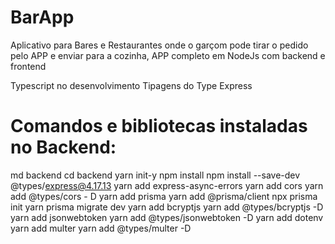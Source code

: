 # BarApp

Aplicativo para Bares e Restaurantes onde o garçom pode tirar o pedido pelo APP e enviar para a cozinha, APP completo em NodeJs com backend e frontend

Typescript no desenvolvimento
Tipagens do Type
Express

# Comandos e bibliotecas instaladas no Backend:

md backend
cd backend
yarn init-y
npm install
npm install --save-dev @types/express@4.17.13
yarn add express-async-errors
yarn add cors
yarn add @types/cors - D
yarn add prisma
yarn add @prisma/client
npx prisma init
yarn prisma migrate dev
yarn add bcryptjs
yarn add @types/bcryptjs -D
yarn add jsonwebtoken
yarn add @types/jsonwebtoken -D
yarn add dotenv
yarn add multer
yarn add @types/multer -D
